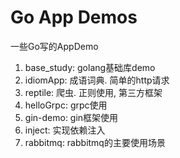 # Go App Demos
一些Go写的AppDemo

1. base_study: golang基础库demo
2. idiomApp: 成语词典. 简单的http请求
3. reptile: 爬虫. 正则使用, 第三方框架
4. helloGrpc: grpc使用
5. gin-demo: gin框架使用
6. inject: 实现依赖注入
7. rabbitmq: rabbitmq的主要使用场景
